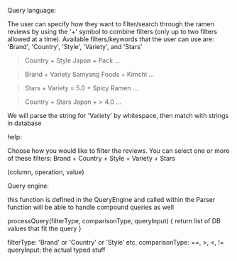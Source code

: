 Query language:

The user can specify how they want to filter/search through the ramen reviews by using the '+' symbol to combine filters (only up to two filters allowed at a time). 
Available filters/keywords that the user can use are: 'Brand', 'Country', 'Style', 'Variety', and 'Stars'

> Country + Style 
> Japan + Pack
…

> Brand + Variety
> Samyang Foods + Kimchi
…

> Stars + Variety
> = 5.0 + Spicy Ramen
…

> Country + Stars
> Japan + > 4.0
…

We will parse the string for 'Variety' by whitespace, then match with strings in database

help:

Choose how you would like to filter the reviews. You can select one or more of these filters:
Brand + Country + Style + Variety + Stars 

(column, operation, value)



Query engine:

this function is defined in the QueryEngine and called within the Parser
function will be able to handle compound queries as well

processQuery(filterType, comparisonType, queryInput) {
	return list of DB values that fit the query
}

filterType: 'Brand' or 'Country' or 'Style' etc. 
comparisonType: ==, >, <, !=
queryInput: the actual typed stuff 

